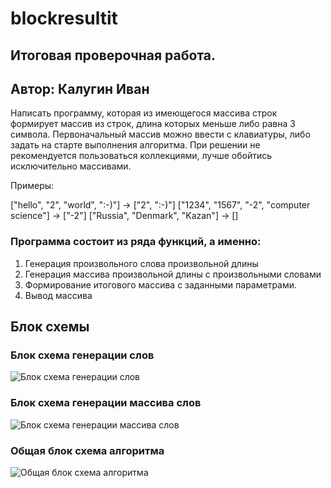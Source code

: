 # blockresultit
## Итоговая проверочная работа.

## Автор: Калугин Иван

Написать программу, которая из имеющегося массива строк формирует массив из строк, 
длина которых меньше либо равна 3 символа. 
Первоначальный массив можно ввести с клавиатуры, либо задать на старте выполнения алгоритма. 
При решении не рекомендуется пользоваться коллекциями, лучше обойтись исключительно массивами.

Примеры:

["hello", "2", "world", ":-)"] -> ["2", ":-)"]
["1234", "1567", "-2", "computer science"] -> ["-2"]
["Russia", "Denmark", "Kazan"] -> []

### Программа состоит из ряда функций, а именно:
1. Генерация произвольного слова произвольной длины
2. Генерация массива произвольной длины с произвольными словами
3. Формирование итогового массива с заданными параметрами. 
4. Вывод массива 

## Блок схемы

### Блок схема генерации слов

![Блок схема генерации слов](https://github.com/iklove2/blockresult/blob/main/generateword.jpg "Блок схема генерации слов")

### Блок схема генерации массива слов
![Блок схема генерации массива слов](https://github.com/iklove2/blockresult/blob/main/generatearray.jpg "Блок схема генерации слов")

### Общая блок схема алгоритма
![Общая блок схема алгоритма](https://github.com/iklove2/blockresult/blob/main/main.jpg "Блок схема генерации слов")